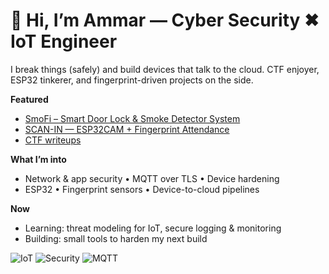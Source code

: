 # 👋 Hi, I’m Ammar — Cyber Security ✖ IoT Engineer

I break things (safely) and build devices that talk to the cloud.
CTF enjoyer, ESP32 tinkerer, and fingerprint-driven projects on the side.

**Featured**
- [SmoFi – Smart Door Lock & Smoke Detector System](https://github.com/ammarihsann/SmoFi_Smoke-Fingerprint-Doorlock)
- [SCAN-IN — ESP32CAM + Fingerprint Attendance](https://github.com/ammarihsann/SCAN-IN)
- [CTF writeups](https://github.com/ammarihsann/ctf-writeups)

**What I’m into**
- Network & app security • MQTT over TLS • Device hardening
- ESP32 • Fingerprint sensors • Device-to-cloud pipelines

**Now**
- Learning: threat modeling for IoT, secure logging & monitoring
- Building: small tools to harden my next build

![IoT](https://img.shields.io/badge/IoT-ESP32-informational)
![Security](https://img.shields.io/badge/Cybersecurity-CTF-blue)
![MQTT](https://img.shields.io/badge/MQTT-TLS-lightgrey)

